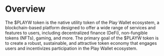 # Overview

The $PLAYW token is the native utility token of the Play Wallet ecosystem, a blockchain-based platform designed to offer a wide range of services and features to users, including decentralized finance (DeFi), non-fungible tokens (NFTs), gaming, and more. The primary goal of the $PLAYW token is to create a robust, sustainable, and attractive token economy that engages users and incentivizes participation in the Play Wallet ecosystem.
